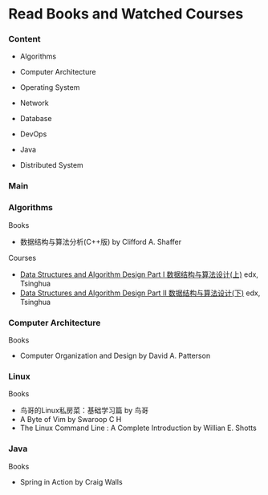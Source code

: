 # Read Books and Watched Courses

### Content

- Algorithms
- Computer Architecture
- Operating System
- Network
- Database
- DevOps
- Java

- Distributed System



### Main

### Algorithms

Books

- 数据结构与算法分析(C++版) by Clifford A. Shaffer

Courses

- [Data Structures and Algorithm Design Part I 数据结构与算法设计(上)](https://courses.edx.org/courses/course-v1:TsinghuaX+30240184.1x+3T2017/course/) edx, Tsinghua
- [Data Structures and Algorithm Design Part II 数据结构与算法设计(下)](https://courses.edx.org/courses/course-v1:TsinghuaX+30240184.2x+3T2017/course/)  edx, Tsinghua

### Computer Architecture

Books

- Computer Organization and Design by David A. Patterson

### Linux

Books

- 鸟哥的Linux私房菜：基础学习篇 by 鸟哥
- A Byte of Vim by Swaroop C H
- The Linux Command Line : A Complete Introduction by Willian E. Shotts

### Java

Books

- Spring in Action by Craig Walls